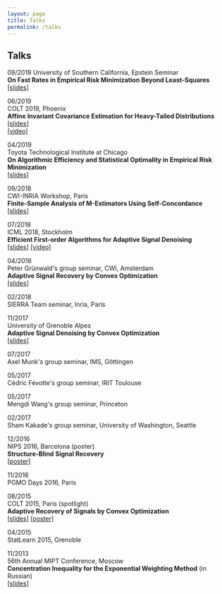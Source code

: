 ```yaml
---
layout: page
title: Talks
permalink: /talks
---
```


## Talks ##


09/2019
University of Southern California, Epstein Seminar  
__On Fast Rates in Empirical Risk Minimization Beyond Least-Squares__  
[[slides]](assets/slides/USC-Epstein-seminar.pdf)  



06/2019  
COLT 2019, Phoenix  
__Affine Invariant Covariance Estimation for Heavy-Tailed Distributions__  
[[slides]](/assets/slides/colt19-heavy-covariance.pdf)  
[[video]](https://www.youtube.com/watch?v=wNsb29RQK3o)  

04/2019  
Toyota Technological Institute at Chicago  
__On Algorithmic Efficiency and Statistical Optimality in Empirical Risk Minimization__  
[[slides]](/assets/slides/TTIC-talk-2019.pdf)

09/2018  
CWI-INRIA Workshop, Paris  
__Finite-Sample Analysis of M-Estimators Using Self-Concordance__  
[[slides]](/assets/slides/selfconc-CWI-workshop-slides.pdf)
 
07/2018  
ICML 2018, Stockholm  
__Efficient First-order Algorithms for Adaptive Signal Denoising__  
[[slides]](assets/slides/algorec-icml18_back.pdf)
[[video]](https://www.youtube.com/watch?v=ObTNWzgemOs&t=6360s)
 
04/2018  
Peter Grünwald's group seminar, CWI, Amsterdam  
__Adaptive Signal Recovery by Convex Optimization__  
[[slides]](assets/slides/ostrovskii-sierra-handout.pdf)
 
02/2018   
SIERRA Team seminar, Inria, Paris  

11/2017   
University of Grenoble Alpes  
__Adaptive Signal Denoising by Convex Optimization__  
[[slides]](assets/slides/ostrovskii-jdd-2017.pdf)
    
07/2017  
Axel Munk's group seminar, IMS, Göttingen  
      
05/2017  
Cédric Févotte's group seminar, IRIT Toulouse  
 
05/2017  
Mengdi Wang's group seminar, Princeton  

02/2017  
Sham Kakade's group seminar, University of Washington, Seattle  

12/2016   
NIPS 2016, Barcelona (poster)  
__Structure-Blind Signal Recovery__     
[[poster]](assets/posters/nips2016-poster.pdf)

11/2016  
PGMO Days 2016, Paris  

08/2015  
COLT 2015, Paris (spotlight)  
__Adaptive Recovery of Signals by Convex Optimization__  
[[slides]](assets/slides/colt2015-slides.pdf) 
[[poster]](assets/posters/colt2015-poster.pdf) 

04/2015  
StatLearn 2015, Grenoble  

11/2013  
56th Annual MIPT Conference, Moscow  
__Concentration Inequality for the Exponential Weighting Method__ (in Russian)  
[[slides]](assets/slides/mipt2014-MSc-slides.pdf)